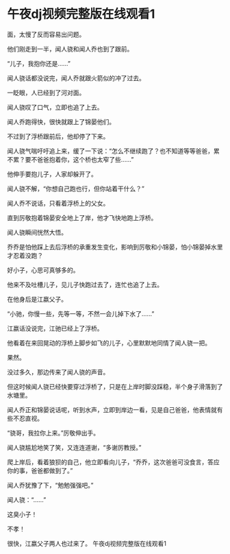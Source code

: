 # 午夜dj视频完整版在线观看1

面，太慢了反而容易出问题。

他们刚走到一半，闻人骁和闻人乔也到了跟前。

“儿子，我抱你还是……”

闻人骁话都没说完，闻人乔就跟火箭似的冲了过去。

一眨眼，人已经到了河对面。

闻人骁叹了口气，立即也追了上去。

闻人乔跑得快，很快就跟上了锦晏他们。

不过到了浮桥跟前后，他却停了下来。

闻人骁气喘吁吁追上来，缓了一下说：“怎么不继续跑了？也不知道等等爸爸，累不累？要不爸爸抱着你，这个桥也太窄了些……”

他伸手要抱儿子，人家却躲开了。

闻人骁不解，“你想自己跑也行，但你站着干什么？”

闻人乔不说话，只看着浮桥上的父女。

直到厉敬抱着锦晏安全地上了岸，他才飞快地跑上浮桥。

闻人骁瞬间恍然大悟。

乔乔是怕他踩上去后浮桥的承重发生变化，影响到厉敬和小锦晏，怕小锦晏掉水里才忍着没跑？

好小子，心思可真够多的。

他来不及吐槽儿子，见儿子快跑过去了，连忙也追了上去。

在他身后是江嬴父子。

“小驰，你慢一些，先等一等，不然一会儿掉下水了……”

江嬴话没说完，江驰已经上了浮桥。

他看着在来回晃动的浮桥上脚步如飞的儿子，心里默默地同情了闻人骁一把。

果然。

没过多久，那边传来了闻人骁的声音。

但这时候闻人骁已经快要穿过浮桥了，只是在上岸时脚没踩稳，半个身子滑落到了水塘里。

闻人乔正和锦晏说话呢，听到水声，立即到岸边一看，见是自己爸爸，他表情就有些不忍直视。

“骁哥，我拉你上来。”厉敬伸出手。

闻人骁尴尬地笑了笑，又连连道谢，“多谢厉教授。”

爬上岸后，看着狼狈的自己，他立即看向儿子，“乔乔，这次爸爸可没食言，答应你的事，爸爸都做到了。”

闻人乔犹豫了下，“勉勉强强吧。”

闻人骁：“……”

这臭小子！

不孝！

很快，江嬴父子两人也过来了。
午夜dj视频完整版在线观看1
